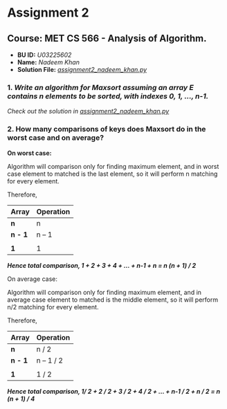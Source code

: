 # Assignment 2

## Course: MET CS 566 - Analysis of Algorithm.

- **BU ID:** _U03225602_
- **Name:** _Nadeem Khan_
- **Solution File:** _[assignment2_nadeem_khan.py](assignment2_nadeem_khan.py)_

### 1. _Write an algorithm for Maxsort assuming an array E contains n elements to be sorted, with indexes 0, 1, …, n-1._

_Check out the solution in [assignment2_nadeem_khan.py](assignment2_nadeem_khan.py)_

### 2. How many comparisons of keys does Maxsort do in the worst case and on average?

**On worst case:**

Algorithm will comparison only for finding maximum element, and in worst case element to matched is the last element, so it will perform n matching for every element.

Therefore,

| **Array** | **Operation** |
| --------- | ------------- |
| **n**     | n             |
| **n - 1** | n – 1         |
|           |               |
| **1**     | 1             |

**_Hence total comparison, 1 + 2 + 3 + 4 + … + n-1 + n = n (n + 1) / 2_**

On average case:

Algorithm will comparison only for finding maximum element, and in average case element to matched is the middle element, so it will perform n/2 matching for every element.

Therefore,

| **Array** | **Operation** |
| --------- | ------------- |
| **n**     | n / 2         |
| **n - 1** | n – 1 / 2     |
|           |               |
| **1**     | 1 / 2         |

__*Hence total comparison, 1/ 2 + 2 / 2 + 3 / 2 + 4 / 2 + … + n-1 / 2 + n / 2 = n (n + 1) / 4*__

